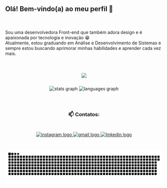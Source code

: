 <br clear="both">

<h2 align="left">Olá! Bem-vindo(a) ao meu perfil 👋</h2>

###

<br clear="both">

<p align="left">Sou uma desenvolvedora Front-end que também adora design e é apaixonada por tecnologia e inovação 😁<br>Atualmente, estou graduando em Análise e Desenvolvimento de Sistemas e sempre estou buscando aprimorar minhas habilidades e aprender cada vez mais.</p>

###

<br clear="both">

<p align="center">
  <a href="https://skillicons.dev">
    <img src="https://skillicons.dev/icons?i=figma,html,css,tailwind,js,ts,react,vue,php,c,mysql,git&theme=dark" />
  </a>
</p>

###

<div align="center">
  <img src="https://github-readme-stats.vercel.app/api?username=lePerez2104&hide_title=false&hide_rank=false&show_icons=true&include_all_commits=true&count_private=true&disable_animations=false&theme=tokyonight&locale=en&hide_border=true" height="150" alt="stats graph"  />
  <img src="https://github-readme-stats.vercel.app/api/top-langs?username=lePerez2104&locale=en&hide_title=false&layout=compact&card_width=320&langs_count=10&theme=tokyonight&hide_border=true" height="150" alt="languages graph"  />
</div>

###

<br clear="both">

<h3 align="center">📫 Contatos:</h3>

###

<br clear="both">

<div align="center">
  <a href="https://www.instagram.com/leticia.perez2145/profilecard/?igsh=MXh0aW9id2ltazJ4Zw==" target="_blank">
    <img src="https://img.shields.io/static/v1?message=Instagram&logo=instagram&label=&color=E4405F&logoColor=white&labelColor=&style=flat" height="35" alt="instagram logo"  />
  </a>
  <a href="leticia.perez2145@gmail.com" target="_blank">
    <img src="https://img.shields.io/static/v1?message=Gmail&logo=gmail&label=&color=D14836&logoColor=white&labelColor=&style=flat" height="35" alt="gmail logo"  />
  </a>
  <a href="www.linkedin.com/in/leticia-perez2145" target="_blank">
    <img src="https://img.shields.io/static/v1?message=LinkedIn&logo=linkedin&label=&color=0077B5&logoColor=white&labelColor=&style=flat" height="35" alt="linkedin logo"  />
  </a>
</div>

###

<br clear="both">

<img src="https://raw.githubusercontent.com/lePerez2104/lePerez2104/output/snake.svg" alt="Snake animation" />

###
